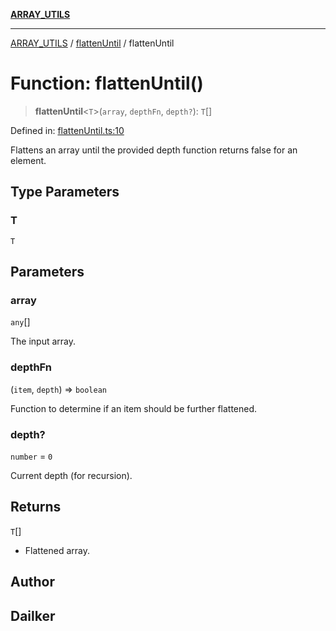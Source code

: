 [**ARRAY_UTILS**](../../README.md)

***

[ARRAY_UTILS](../../README.md) / [flattenUntil](../README.md) / flattenUntil

# Function: flattenUntil()

> **flattenUntil**\<`T`\>(`array`, `depthFn`, `depth?`): `T`[]

Defined in: [flattenUntil.ts:10](https://github.com/dailker/everyutil-js/blob/b3e269da55b7d96c15eb37e98c5c4f6b94f05f6f/src/array/flattenUntil.ts#L10)

Flattens an array until the provided depth function returns false for an element.

## Type Parameters

### T

`T`

## Parameters

### array

`any`[]

The input array.

### depthFn

(`item`, `depth`) => `boolean`

Function to determine if an item should be further flattened.

### depth?

`number` = `0`

Current depth (for recursion).

## Returns

`T`[]

- Flattened array.

## Author

## Dailker
